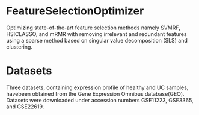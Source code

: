 # FeatureSelectionOptimizer
Optimizing state-of-the-art feature selection methods namely SVMRF, HSICLASSO, and mRMR with removing irrelevant and redundant features using a sparse method based on singular value decomposition (SLS) and clustering. 

# Datasets
Three datasets, containing expression profile of healthy and UC samples, havebeen obtained from the Gene Expression Omnibus database(GEO). Datasets were downloaded under accession numbers GSE11223, GSE3365, and GSE22619.
